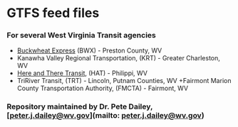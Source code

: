 # GTFS feed files
### For several West Virginia Transit agencies

+ [Buckwheat Express](https://github.com/drPeteD/gtfs_feed_files/tree/master/bwx) (BWX) - Preston County, WV
+ Kanawha Valley Regional Transportation, (KRT) - Greater Charleston, WV
+ [Here and There Transit](https://github.com/drPeteD/gtfs_feed_files/tree/master/hat/gtfs), (HAT) - Philippi, WV
+ TriRiver Transit, (TRT) - Lincoln, Putnam Counties, WV
+Fairmont Marion County Transportation Authority, (FMCTA) - Fairmont, WV

### Repository maintained by Dr. Pete Dailey, [peter.j.dailey@wv.gov](mailto: peter.j.dailey@wv.gov)
